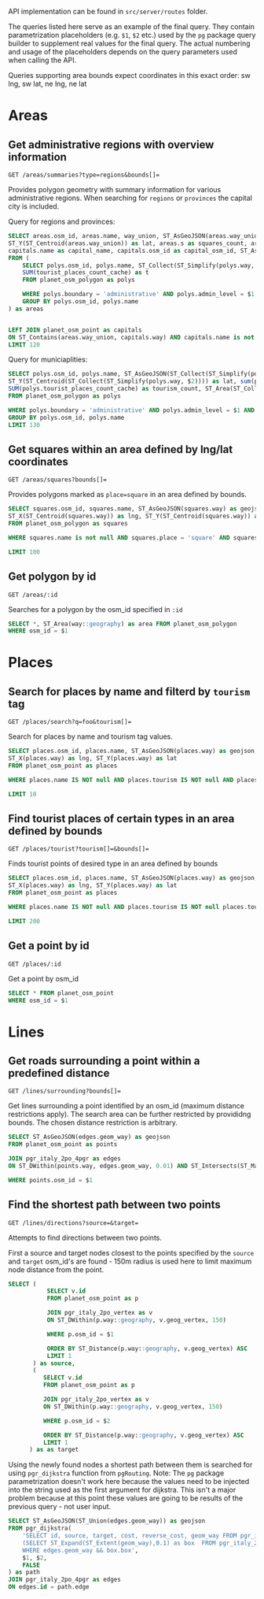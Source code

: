 API implementation can be found in `src/server/routes` folder.

The queries listed here serve as an example of the final query. They
contain parametrization placeholders (e.g. `$1`,  `$2` etc.) used by the `pg` package query builder to supplement real values for the final query.
The actual numbering and usage of the placeholders depends on the query parameters used when calling the API.

Queries supporting area bounds expect coordinates in this exact order: sw lng, sw lat, ne lng, ne lat

# Areas

## Get administrative regions with overview information
`GET /areas/summaries?type=regions&bounds[]=`

Provides polygon geometry with summary information for various administrative regions. When searching for `regions` or `provinces` the capital city is included.

Query for regions and provinces:
```sql
SELECT areas.osm_id, areas.name, way_union, ST_AsGeoJSON(areas.way_union) as geojson, ST_X(ST_Centroid(areas.way_union)) as lng,
ST_Y(ST_Centroid(areas.way_union)) as lat, areas.s as squares_count, areas.t as tourism_count,
capitals.name as capital_name, capitals.osm_id as capital_osm_id, ST_AsGeoJSON(capitals.way) as capital_geojson, ST_Area(areas.way_union::geography) as area
FROM (
    SELECT polys.osm_id, polys.name, ST_Collect(ST_Simplify(polys.way, $2)) as way_union, SUM(squares_count_cache) as s,
    SUM(tourist_places_count_cache) as t
    FROM planet_osm_polygon as polys

    WHERE polys.boundary = 'administrative' AND polys.admin_level = $1 AND ST_Intersects(ST_MakeEnvelope($3, $4, $5, $6, ST_SRID(polys.way)), polys.way)
    GROUP BY polys.osm_id, polys.name
) as areas


LEFT JOIN planet_osm_point as capitals
ON ST_Contains(areas.way_union, capitals.way) AND capitals.name is not null AND capitals.capital = $1
LIMIT 120
```

Query for municiaplities:
```sql
SELECT polys.osm_id, polys.name, ST_AsGeoJSON(ST_Collect(ST_Simplify(polys.way, $2))) as geojson, ST_X(ST_Centroid(ST_Collect(ST_Simplify(polys.way, $2)))) as lng,
ST_Y(ST_Centroid(ST_Collect(ST_Simplify(polys.way, $2)))) as lat, sum(polys.squares_count_cache) as squares_count,
SUM(polys.tourist_places_count_cache) as tourism_count, ST_Area(ST_Collect(ST_Simplify(polys.way, $2))::geography) as area
FROM planet_osm_polygon as polys

WHERE polys.boundary = 'administrative' AND polys.admin_level = $1 AND ST_Intersects(ST_MakeEnvelope($3, $4, $5, $6, ST_SRID(polys.way)), polys.way)
GROUP BY polys.osm_id, polys.name
LIMIT 130
```


## Get squares within an area defined by lng/lat coordinates
`GET /areas/squares?bounds[]=`

Provides polygons marked as `place=square` in an area defined by bounds.
```sql
SELECT squares.osm_id, squares.name, ST_AsGeoJSON(squares.way) as geojson, ST_Area(way::geography) as area, squares.place,
ST_X(ST_Centroid(squares.way)) as lng, ST_Y(ST_Centroid(squares.way)) as lat
FROM planet_osm_polygon as squares

WHERE squares.name is not null AND squares.place = 'square' AND squares.osm_id > 0 AND ST_Intersects(ST_MakeEnvelope($1, $2, $3, $4, ST_SRID(squares.way)), squares.way)

LIMIT 100
```


## Get polygon by id
`GET /areas/:id`

Searches for a polygon by the osm_id specified in `:id`
```sql
SELECT *, ST_Area(way::geography) as area FROM planet_osm_polygon
WHERE osm_id = $1
```

# Places

## Search for places by name and filterd by `tourism` tag
`GET /places/search?q=foo&tourism[]=`

Search for places by name and tourism tag values.
```sql
SELECT places.osm_id, places.name, ST_AsGeoJSON(places.way) as geojson, places.tourism,
ST_X(places.way) as lng, ST_Y(places.way) as lat
FROM planet_osm_point as places

WHERE places.name IS NOT null AND places.tourism IS NOT null AND places.tourism IN($1, $2, $3) AND places.osm_id > 0 AND places.name LIKE $1

LIMIT 10
```

## Find tourist places of certain types in an area defined by bounds
`GET /places/tourist?tourism[]=&bounds[]=`

Finds tourist points of desired type in an area defined by bounds
```sql
SELECT places.osm_id, places.name, ST_AsGeoJSON(places.way) as geojson, places.tourism,
ST_X(places.way) as lng, ST_Y(places.way) as lat
FROM planet_osm_point as places

WHERE places.name IS NOT null AND places.tourism IS NOT null places.tourism IN($1, $2, $3) AND places.osm_id > 0 AND ST_Intersects(ST_MakeEnvelope($4, $5, $6, $7, ST_SRID(places.way)), places.way)

LIMIT 200
```

## Get a point by id
`GET /places/:id`

Get a point by osm_id

```sql
SELECT * FROM planet_osm_point
WHERE osm_id = $1
```
# Lines

## Get roads surrounding a point within a predefined distance

`GET /lines/surrounding?bounds[]=`

Get lines surrounding a point identified by an osm_id (maximum distance restrictions apply). The search area can be further restricted by provididng bounds. The chosen distance restriction is arbitrary.
```sql
SELECT ST_AsGeoJSON(edges.geom_way) as geojson
FROM planet_osm_point as points

JOIN pgr_italy_2po_4pgr as edges
ON ST_DWithin(points.way, edges.geom_way, 0.01) AND ST_Intersects(ST_MakeEnvelope($2, $3, $4, $5, ST_SRID(edges.geom_way)), edges.geom_way)

WHERE points.osm_id = $1
```


## Find the shortest path between two points
`GET /lines/directions?source=&target=`

Attempts to find directions between two points.

First a source and target nodes closest to the points specified by the `source` and `target` osm_id's are found - 150m radius is used here to limit maximum node distance from the point.

```sql
SELECT (
           SELECT v.id
           FROM planet_osm_point as p

           JOIN pgr_italy_2po_vertex as v
           ON ST_DWithin(p.way::geography, v.geog_vertex, 150)

           WHERE p.osm_id = $1

           ORDER BY ST_Distance(p.way::geography, v.geog_vertex) ASC
           LIMIT 1
       ) as source,
       (
          SELECT v.id
          FROM planet_osm_point as p

          JOIN pgr_italy_2po_vertex as v
          ON ST_DWithin(p.way::geography, v.geog_vertex, 150)

          WHERE p.osm_id = $2

          ORDER BY ST_Distance(p.way::geography, v.geog_vertex) ASC
          LIMIT 1
      ) as as target
```

Using the newly found nodes a shortest path between them is searched for using `pgr_dijkstra` function from `pgRouting`. Note: The `pg` package parametrization doesn't work here because the values need to be injected into the string used as the first argument for dijkstra. This isn't a major problem because at this point these values are going to be results of the previous query - not user input.

```sql
SELECT ST_AsGeoJSON(ST_Union(edges.geom_way)) as geojson
FROM pgr_dijkstra(
    'SELECT id, source, target, cost, reverse_cost, geom_way FROM pgr_italy_2po_4pgr as edges,
    (SELECT ST_Expand(ST_Extent(geom_way),0.1) as box  FROM pgr_italy_2po_4pgr as lim  WHERE lim.source = ${source_node} OR lim.target = ${target_node}) as box
    WHERE edges.geom_way && box.box',
    $1, $2,
    FALSE
) as path
JOIN pgr_italy_2po_4pgr as edges
ON edges.id = path.edge
```